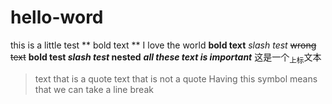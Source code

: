 # hello-word
this is a little test
 ** bold text **
I love the world
**bold text**
_slash test_
~~wrong text~~
**bold test _slash test_ nested**
***all these text is important***
这是一个<sub>上标</sub>文本
>text that is a quote
text that is not a quote
> Having this symbol means that we can take a line break
